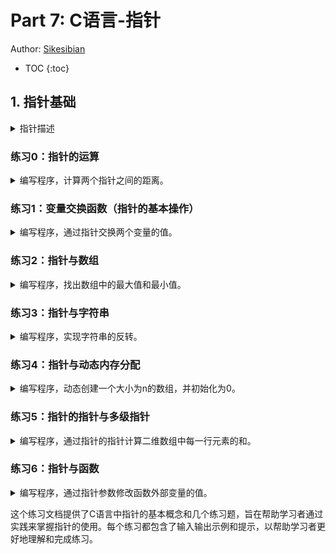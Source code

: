 # Part 7: C语言-指针

Author: [Sikesibian](https://github.com/sikesibian)

* TOC
{:toc}

## 1. 指针基础

<details>
<summary>指针描述</summary>
<br>
<div markdown="1">

指针是一种特殊的变量，它存储的不是普通的数据，而是内存地址。在C语言中，指针的格式如下：

```c
类型标识符 *变量名;
```

- **类型标识符**：指针指向的数据类型。
- **`*`**：表示这是一个指针。
- **变量名**：指针变量的名称。

</div>
</details>

### 练习0：指针的运算

<details>
<summary>编写程序，计算两个指针之间的距离。</summary>

</div>
</details>

### 练习1：变量交换函数（指针的基本操作）

<details>
<summary>编写程序，通过指针交换两个变量的值。</summary>
<br>
<div markdown="1">

输入数据范围：`任意整数`

输入输出示例：
```
输入：
5 10
输出：
10 5
```

**提示：**
1. 使用指针变量来实现两个变量值的交换。

</div>
</details>

### 练习2：指针与数组

<details>
<summary>编写程序，找出数组中的最大值和最小值。</summary>
<br>
<div markdown="1">

输入数据范围：`数组长度 <= 100`

输入输出示例：
```
输入：
5
1 2 3 4 5
输出：
Max: 5, Min: 1
```

**提示：**
1. 使用指针遍历数组，找出最大值和最小值。

</div>
</details>

### 练习3：指针与字符串

<details>
<summary>编写程序，实现字符串的反转。</summary>
<br>
<div markdown="1">

输入数据范围：`字符串长度 <= 100`

输入输出示例：
```
输入：
hello
输出：
olleh
```

**提示：**
1. 使用指针操作字符串，实现字符串的反转。

</div>
</details>

### 练习4：指针与动态内存分配

<details>
<summary>编写程序，动态创建一个大小为n的数组，并初始化为0。</summary>
<br>
<div markdown="1">

输入数据范围：`1 <= n <= 1000`

输入输出示例：
```
输入：
5
输出：
0 0 0 0 0
```

**提示：**
1. 使用`malloc`或`calloc`函数动态分配内存。
2. 使用指针操作动态分配的内存。

</div>
</details>

### 练习5：指针的指针与多级指针

<details>
<summary>编写程序，通过指针的指针计算二维数组中每一行元素的和。</summary>
<br>
<div markdown="1">

输入数据范围：`1 <= 行数, 列数 <= 10`

输入输出示例：
```
输入：
2 3
1 2 3
4 5 6
输出：
6 15
```

**提示：**
1. 使用指针的指针来遍历二维数组。
2. 计算每一行元素的和。

</div>
</details>

### 练习6：指针与函数

<details>
<summary>编写程序，通过指针参数修改函数外部变量的值。</summary>
<br>
<div markdown="1">

输入数据范围：`任意整数`

输入输出示例：
```
输入：
5
输出：
Function modified value: 10
```

**提示：**
1. 使用指针作为函数参数，实现对外部变量的修改。

</div>
</details>

这个练习文档提供了C语言中指针的基本概念和几个练习题，旨在帮助学习者通过实践来掌握指针的使用。每个练习都包含了输入输出示例和提示，以帮助学习者更好地理解和完成练习。
